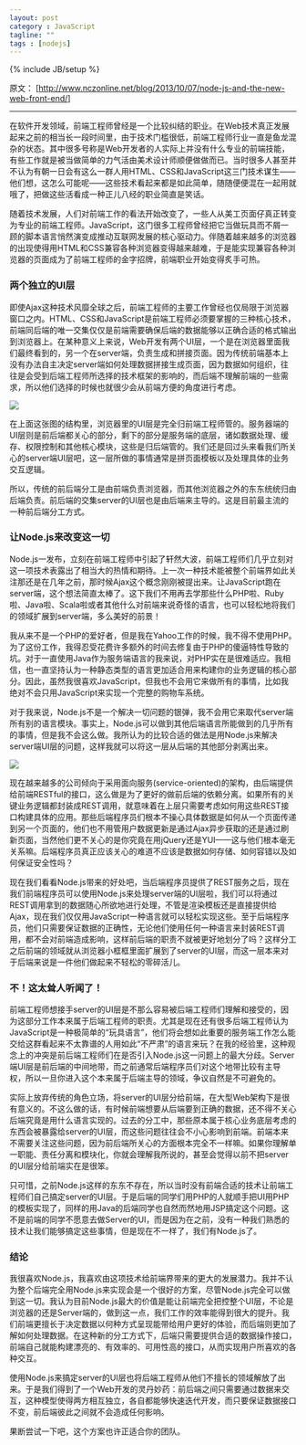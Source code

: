 ```yaml
---
layout: post
category : JavaScript
tagline: ""
tags : [nodejs]
---
```

{% include JB/setup %}


原文： [http://www.nczonline.net/blog/2013/10/07/node-js-and-the-new-web-front-end/]

---


在软件开发领域，前端工程师曾经是一个比较纠结的职业。在Web技术真正发展起来之前的相当长一段时间里，由于技术门槛很低，前端工程师行业一直是鱼龙混杂的状态。其中很多号称是Web开发者的人实际上并没有什么专业的前端技能，有些工作就是被当做简单的力气活由美术设计师顺便做做而已。当时很多人甚至并不认为有朝一日会有这么一群人用HTML、CSS和JavaScript这三门技术谋生——他们想，这怎么可能呢——这些技术看起来都是如此简单，随随便便混在一起用就哦了，把做这些活看成一种正儿八经的职业简直是笑话。

随着技术发展，人们对前端工作的看法开始改变了，一些人从美工页面仔真正转变为专业的前端工程师。JavaScript，这门很多工程师曾经把它当做玩具而不屑一顾的脚本语言悄然演变成推动互联网发展的核心驱动力。伴随着越来越多的浏览器的出现使得用HTML和CSS兼容各种浏览器变得越来越难，于是能实现兼容各种浏览器的页面成为了前端工程师的金字招牌，前端职业开始变得炙手可热。

<!--more-->

### 两个独立的UI层

即使Ajax这种技术风靡全球之后，前端工程师的主要工作曾经也仅局限于浏览器窗口之内。HTML、CSS和JavaScript是前端工程师必须要掌握的三种核心技术，前端同后端的唯一交集仅仅是前端需要确保后端的数据能够以正确合适的格式输出到浏览器上。在某种意义上来说，Web开发有两个UI层，一个是在浏览器里面我们最终看到的，另一个在server端，负责生成和拼接页面。因为传统前端基本上没有办法自主决定server端如何处理数据拼接生成页面，因为数据如何组织，往往是会受到后端工程师所选择的技术框架的影响的，而后端不理解前端的一些需求，所以他们选择的时候也就很少会从前端方便的角度进行考虑。

<img src="http://www.nczonline.net/blog/wp-content/uploads/2013/10/nodejs1.png"/>

在上面这张图的结构里，浏览器里的UI层是完全归前端工程师管的。服务器端的UI层则是前后端都关心的部分，剩下的部分是服务端的底层，诸如数据处理、缓存、权限控制和其他核心模块，这些是归后端管的。我们还是回过头来看我们所关心的server端UI层吧，这一层所做的事情通常是拼页面模板以及处理具体的业务交互逻辑。

所以，传统的前后端分工是由前端负责浏览器，而其他浏览器之外的东东统统归由后端负责。前后端的交集server的UI层也是由后端来主导的。这是目前最主流的一种前后端分工方式。

### 让Node.js来改变这一切

Node.js一发布，立刻在前端工程师中引起了轩然大波，前端工程师们几乎立刻对这一项技术表露出了相当大的热情和期待。上一次一种技术能被整个前端界如此关注那还是在几年之前，那时候Ajax这个概念刚刚被提出来。让JavaScript跑在server端，这个想法简直太棒了。这下我们不用再去学那些什么PHP啦、Ruby啦、Java啦、Scala啦或者其他什么对前端来说奇怪的语言，也可以轻松地将我们的领域扩展到server端，多么美好的前景！

我从来不是一个PHP的爱好者，但是我在Yahoo工作的时候，我不得不使用PHP。为了这份工作，我得忍受花费许多额外的时间去修复由于PHP的傻逼特性导致的坑。对于一直使用Java作为服务端语言的我来说，对PHP实在是很难适应。我相信，也一直坚持认为一种静态类型的语言更加适合用来构建你的业务逻辑的核心部分。因此，虽然我很喜欢JavaScript，但我也不会用它来做所有的事情，比如我绝对不会只用JavaScript来实现一个完整的购物车系统。

对于我来说，Node.js不是一个解决一切问题的银弹，我不会用它来取代server端所有别的语言模块。事实上，Node.js可以做到其他后端语言所能做到的几乎所有的事情，但是我不会这么做。我所认为的比较合适的做法是用Node.js来解决server端UI层的问题，这样我就可以将这一层从后端的其他部分剥离出来。

<img src="http://www.nczonline.net/blog/wp-content/uploads/2013/10/nodejs2.png"/>

现在越来越多的公司倾向于采用面向服务(service-oriented)的架构，由后端提供给前端RESTful的接口，这么做是为了更好的做前后端的依赖分离。如果所有的关键业务逻辑都封装成REST调用，就意味着在上层只需要考虑如何用这些REST接口构建具体的应用。那些后端程序员们根本不操心具体数据是如何从一个页面传递到另一个页面的，他们也不用管用户数据更新是通过Ajax异步获取的还是通过刷新页面，当然他们更不关心的是你究竟在用jQuery还是YUI——这与他们根本毫无关系嘛。后端程序员真正应该关心的难道不应该是数据如何存储、如何容错以及如何保证安全性吗？

现在我们看看Node.js带来的好处吧，当后端程序员提供了REST服务之后，现在我们前端程序员可以使用Node.js来处理server端的UI层啦，我们可以将通过REST调用拿到的数据随心所欲地进行处理，不管是渲染模板还是直接提供给Ajax，现在我们仅仅用JavaScript一种语言就可以轻松实现这些。至于后端程序员，他们只需要保证数据的正确性，无论他们使用任何一种语言来封装REST调用，都不会对前端造成影响，这样前后端的职责不就被更好地划分了吗？这样分工之后前端的领域就从浏览器小框框里面扩展到了server的UI层，而这一层本来对于后端来说是一件他们做起来不轻松的零碎活儿。

### 不！这太耸人听闻了！

前端工程师想接手server的UI层是不那么容易被后端工程师们理解和接受的，因为这部分工作本来属于后端工程师的职责。尤其是现在还有很多后端工程师认为JavaScript是一种极简单的“玩具语言”，他们将会想如此重要的服务端工作怎么能交给这群看起来不太靠谱的人用如此“不严肃”的语言来玩？在我的经验里，这种观念上的冲突是前后端工程师们在是否引入Node.js这一问题上的最大分歧。Server端UI层是前后端的中间地带，而之前通常后端程序员们对这个地带比较有主导权，所以一旦你进入这个本来属于后端主导的领域，争议自然是不可避免的。

实际上放弃传统的角色立场，将server的UI层分给前端，在大型Web架构下是很有意义的。不这么做的话，有时候前端想要从后端要到正确的数据，还不得不关心后端究竟是用什么语言实现的。过去的分工中，那些原本属于核心业务底层考虑的东西会被暴露给server的UI层，而这些问题往往会不小心影响到前端。前端本来不需要关注这些问题，因为前后端所关心的方面根本完全不一样嘛。如果你理解单一职能、责任分离和模块化，你就会理解我所说的，甚至会觉得以前不把server的UI层分给前端实在是很笨。

只可惜，之前Node.js这样的东东不存在，所以当时没有前端合适的技术让前端工程师们自己搞定server的UI层。于是后端的同学们用PHP的人就顺手把UI用PHP的模板实现了，同样的用Java的后端同学也自然而然地用JSP搞定这个问题。这不是前端的同学不愿意去做Server的UI，而是因为在之前，没有一种我们熟悉的技术让我们能够搞定这些事情，但是现在不一样了，我们有Node.js了。

### 结论

我很喜欢Node.js，我喜欢由这项技术给前端界带来的更大的发展潜力。我并不认为整个后端完全用Node.js来实现会是一个很好的方案，尽管Node.js完全可以做到这一切。我认为目前Node.js最大的价值是能让前端完全把控整个UI层，不论是浏览器的还是Server端的，做到这一点，我们工作的效率能得到很大的提升。我们前端更擅长于决定数据以何种方式呈现能带给用户更好的体验，而后端则更加了解如何处理数据。在这种新的分工方式下，后端只需要提供合适的数据操作接口，前端自己就能构建漂亮的、有效率的、可用性高的接口，从而实现用户所喜欢的各种交互。

使用Node.js来搞定server的UI层也将后端工程师从他们不擅长的领域解放了出来。于是我们得到了一个Web开发的灵丹妙药：前后端之间只需要通过数据来交互，这种模型使得两方相互独立，各自都能够快速迭代开发，而只要保证数据接口不变，前后端彼此之间就不会造成任何影响。

果断尝试一下吧，这个方案也许正适合你的团队。
